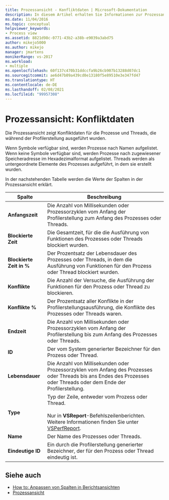 ```yaml
---
title: Prozessansicht - Konfliktdaten | Microsoft-Dokumentation
description: In diesem Artikel erhalten Sie Informationen zur Prozessansicht. Diese zeigt Konfliktdaten für die Prozesse und Threads an, die während der Profilerstellung ausgeführt wurden.
ms.date: 11/04/2016
ms.topic: conceptual
helpviewer_keywords:
- Process view
ms.assetid: 8821d98c-0771-43b2-a38b-e9039a3abd75
author: mikejo5000
ms.author: mikejo
manager: jmartens
monikerRange: vs-2017
ms.workload:
- multiple
ms.openlocfilehash: 60f137c470b31ddccfa9b26cb907b13288d07dc1
ms.sourcegitcommit: ae6d47b09a439cd0e13180f5e89510e3e347fd47
ms.translationtype: HT
ms.contentlocale: de-DE
ms.lasthandoff: 02/08/2021
ms.locfileid: "99957308"
---
```

# <a name="process-view---contention-data"></a>Prozessansicht: Konfliktdaten
Die Prozessansicht zeigt Konfliktdaten für die Prozesse und Threads, die während der Profilerstellung ausgeführt wurden.

 Wenn Symbole verfügbar sind, werden Prozesse nach Namen aufgelistet. Wenn keine Symbole verfügbar sind, werden Prozesse nach zugewiesener Speicheradresse im Hexadezimalformat aufgelistet. Threads werden als untergeordnete Elemente des Prozesses aufgeführt, in dem sie erstellt wurden.

 In der nachstehenden Tabelle werden die Werte der Spalten in der Prozessansicht erklärt.

|Spalte|Beschreibung|
|------------|-----------------|
|**Anfangszeit**|Die Anzahl von Millisekunden oder Prozessorzyklen vom Anfang der Profilerstellung zum Anfang des Prozesses oder Threads.|
|**Blockierte Zeit**|Die Gesamtzeit, für die die Ausführung von Funktionen des Prozesses oder Threads blockiert wurden.|
|**Blockierte Zeit in %**|Der Prozentsatz der Lebensdauer des Prozesses oder Threads, in dem die Ausführung von Funktionen für den Prozess oder Thread blockiert wurden.|
|**Konflikte**|Die Anzahl der Versuche, die Ausführung der Funktionen für den Prozess oder Thread zu blockieren.|
|**Konflikte %**|Der Prozentsatz aller Konflikte in der Profilerstellungsausführung, die Konflikte des Prozesses oder Threads waren.|
|**Endzeit**|Die Anzahl von Millisekunden oder Prozessorzyklen vom Anfang der Profilerstellung bis zum Anfang des Prozesses oder Threads.|
|**ID**|Der vom System generierter Bezeichner für den Prozess oder Thread.|
|**Lebensdauer**|Die Anzahl von Millisekunden oder Prozessorzyklen vom Anfang des Prozesses oder Threads bis ans Endes des Prozesses oder Threads oder dem Ende der Profilerstellung.|
|**Type**|Typ der Zeile, entweder vom Prozess oder Thread.<br /><br /> Nur in **VSReport**-Befehlszeilenberichten. Weitere Informationen finden Sie unter [VSPerfReport](../profiling/vsperfreport.md).|
|**Name**|Der Name des Prozesses oder Threads.|
|**Eindeutige ID**|Ein durch die Profilerstellung generierter Bezeichner, der für den Prozess oder Thread eindeutig ist.|

## <a name="see-also"></a>Siehe auch
- [How to: Anpassen von Spalten in Berichtsansichten](../profiling/how-to-customize-report-view-columns.md)
- [Prozessansicht](../profiling/process-view.md)
